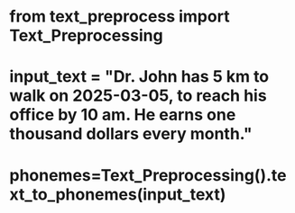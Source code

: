 # from text_preprocess  import Text_Preprocessing

# input_text = "Dr. John has 5 km to walk on 2025-03-05, to reach his office by 10 am. He earns one thousand dollars every month."
# phonemes=Text_Preprocessing().text_to_phonemes(input_text)

